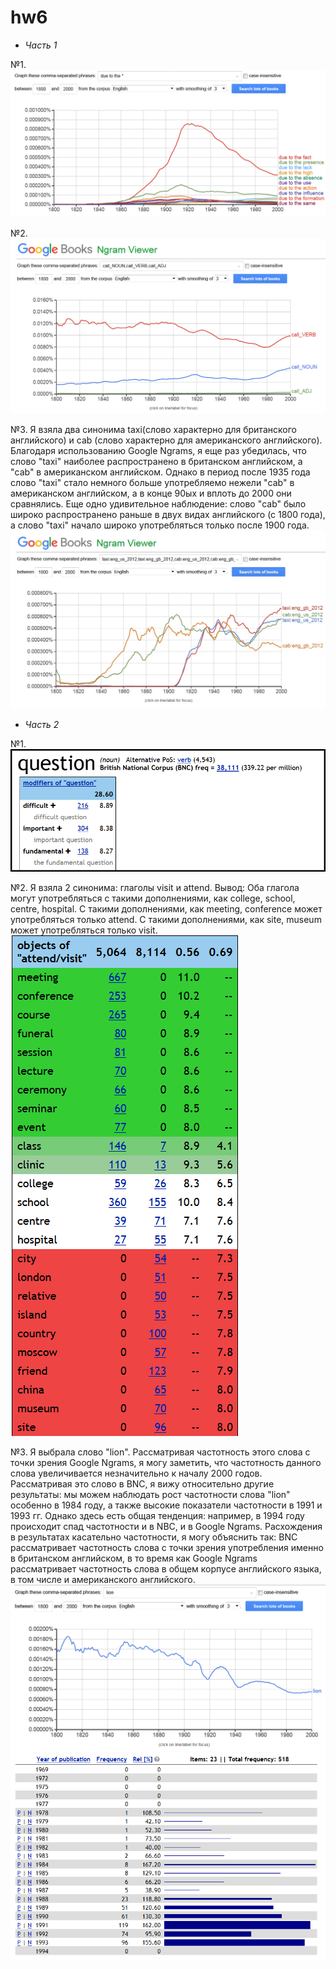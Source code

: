 # hw6
- *Часть 1*

№1. ![](https://github.com/Eremeevauliana12/hw6/blob/master/DUE%20TO%20THE.png)

№2. ![](https://github.com/Eremeevauliana12/hw6/blob/master/call%20noun%2C%20verb%2C%20adj.png)

№3. Я взяла два синонима taxi(слово характерно для британского английского) и cab (слово характерно для американского английского).
Благодаря использованию  Google Ngrams, я еще раз убедилась, что слово "taxi" наиболее распространено в британском английском, а "cab" в американском английском. Однако в период после 1935 года слово "taxi" стало немного больше употребляемо нежели "cab" в американском английском, а в конце 90ых и вплоть до 2000 они сравнялись. Еще одно удивительное наблюдение: слово "cab" было широко распространено раньше в двух видах английского (с 1800 года), а слово "taxi" начало широко употребляться только после 1900 года.
![](https://github.com/Eremeevauliana12/hw6/blob/master/cabtaxi.jpg)

- *Часть 2*

№1. ![](https://github.com/Eremeevauliana12/hw6/blob/master/modifiers.png)

№2. Я взяла 2 синонима: глаголы visit и attend. Вывод: Оба глагола могут употребляться с такими дополнениями, как college, school, centre, hospital. С такими дополнениями, как meeting, conference может употребляться только attend.  С такими дополнениями, как site, museum может употребляться только visit. 
![](https://github.com/Eremeevauliana12/hw6/blob/master/two%20two.png)

№3. 
Я выбрала слово "lion". Рассматривая частотность этого слова с точки зрения Google Ngrams, я могу заметить, что частотность данного слова увеличивается незначительно к началу 2000 годов. Рассматривая это слово в BNC, я вижу относительно другие результаты: мы можем наблюдать рост частотности слова "lion" особенно в 1984 году, а также высокие показатели частотности в 1991 и 1993 гг. Однако здесь есть общая тенденция: например, в 1994 году происходит спад частотности и в NBC, и в Google Ngrams. Расхождения в результатах касательно частотности, я могу объяснить так: BNC рассматривает частотность слова с точки зрения употребления именно в британском английском, в то время как Google Ngrams рассматривает частотность слова в общем корпусе английского языка, в том числе и американского английского.
![](https://github.com/Eremeevauliana12/hw6/blob/master/lion.png)
![](https://github.com/Eremeevauliana12/hw6/blob/master/lion%202.png)
